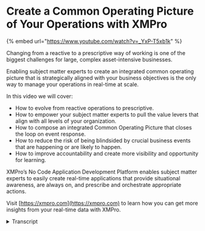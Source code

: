 # Create a Common Operating Picture of Your Operations with XMPro
{% embed url="https://www.youtube.com/watch?v=_YxP-T5xb1k" %}

Changing from a reactive to a prescriptive way of working is one of the biggest challenges for large, complex asset-intensive businesses.

Enabling subject matter experts to create an integrated common operating picture that is strategically aligned with your business objectives is the only way to manage your operations in real-time at scale.
 
In this video we will cover:

- How to evolve from reactive operations to prescriptive.
- How to empower your subject matter experts to pull the value levers that align with all levels of your organization. 
- How to compose an integrated Common Operating Picture that closes the loop on event response.
- How to reduce the risk of being blindsided by crucial business events that are happening or are likely to happen.
- How to improve accountability and create more visibility and opportunity for learning.

XMPro’s No Code Application Development Platform enables subject matter experts to easily create real-time applications that provide situational awareness, are always on, and prescribe and orchestrate appropriate actions.

Visit [https://xmpro.com](https://xmpro.com) to learn how you can get more insights from your real-time data with XMPro.
<details>
<summary>Transcript</summary>changing from a reactive to a

prescriptive way of working is one of

the biggest challenges for large

complex asset intensive organizations

like yours

enabling your own subject matter experts

to create an integrated common operating

picture that is strategically aligned

with your business objectives is the

only way to manage your operations in

real time at scale

you already have existing

complex infrastructure with fixed and

mobile assets and production facilities

that are in most instances

already instrumented with sensors plc's

and automation systems

these assets with sensors and iot

capabilities

generate a whole lot of signals and data

in near real time you also have many

disparate industrial and business

systems to capture store and analyze

these signals

and machine-borne data from your assets

typical systems in your organization may

vary from historians eam and erp systems

operational databases data lakes and a

plethora of other third party analytics

and engineering systems

these systems not only get signals and

data from the assets but also from the

transactional information from the

people in your business the new

generation business processes that

enable them

and the process automation needed to

manage this at scale

this is the real operational landscape

for your organization and many others

like you

changing from a reactive mode of

operation to prescriptive way that

includes predicting key events and then

advising the best course of action under

the current operating conditions

require a different way of finding and

responding to real-time events as they

happen

or are predicted to happen

you can't just rely on the alarms and

alerts from all the multitudes of

different systems that each notify you

in various modes on different platforms

or apps

and expect that

existing business processes can support

business users who

are already

stressed and have limited capacity

for them to be able to respond

effectively to this fire hose of the

alarm of alarms

changing from a reactive to a

prescriptive mode of operation requires

an integrated and

automated common operating picture such

as used in military and emergency

response

scenarios

now creating such a common operating

picture requires first finding the key

events that are happening or likely to

happen from all the millions of signals

and data points from these sensors plcs

and automation systems on your assets

and the information from your internal

business systems and then also

environmental signals from external

systems such as weather predictions

real-time commodity prices and other

and others to name a few

examples data streams provide a visual

way of connecting

disparate data sources using a library

of hundreds of integration connectors to

take the millions of signals and data

points and find the key events that you

are interested in

these events include asset performance

and utilization events such as

production maintenance quality safety

and lately esg events

the data streams identify these events

in real time by adding context from

existing business systems and applies

some form of analytic to this streaming

data

this analytic can be as simple as a

basic filter or as advanced as a neural

network ai model for example

it enables subject matter experts to

identify specific events of interest

and which is based on their knowledge of

your equipment and your operations

the next step is then

to make these key business events

accessible to the right people in your

business with the right information

at the right time

the xm pro app designer provides a drag

and drop interface for subject matter

experts to create a common operating

picture that aligns with the business

levers of your o of your business at all

levels of the organization

this ensures

that

how you respond to these key events

support the strategic initiatives of

your organization

the executive perspective provides a

strategic view that shows the event

intelligence a context of current and

forecasted kpis and business metrics

at the next level or tactical level the

event intelligence enables planning and

assessment of potential impact on

resources while at the operational level

a technician has a real-time view with

prescriptive recommendations on how to

respond in an effective and timely

manner all three levels look at the same

data and the same common operating

picture but with different lenses

in this way the common operating picture

approach differs from the single pane of

glass approach as it provides multiple

perspectives with all the information

and context based on the on the

application or the use cases for the

user which may differ from one to

another user it is still a single pane

for that user but those panes may differ

based on the role and the level and the

context that is needed

the common operating picture transforms

event intelligence into real time

operations intelligence delivered in the

users context this helps

people manage better it enables new

business processes that may not have

have existed before and potentially

provide business process automation to

handle much of this without human

intervention

the final step to move from reactive to

prescriptive operations is to provide

prescriptive recommendations for each

business event that needs to be

responded to

the exam pro recommendation engine

provides a common way to address events

in this common operating picture at all

levels

similar to going to the doctor for a

prescription and not just for a

prediction of an ailment you want to

provide prescriptive actions based on

the best practices

from experienced frontline technicians

from your equipment supplies and the

knowledge of your subject matter experts

like process and reliability engineers

the prescription is not just predicting

what is likely to happen but how to

respond how to mitigate risks and

potentially how to exploit an

opportunity

the exim pro recommendations provide a

consistent user interface at all levels

and

at all perspectives from this common

operating picture it is the same

experience at at the strategic level at

the tactical and operational levels

it further has the capability to

integrate alarms and alerts from

hundreds of third-party systems that

your organization want you to track

right now

it is possible to bring in all of those

in a consistent interface with this

approach to reduce the noise from all

the alarms and alert systems

and it also provides the same

prescriptive approach on how to best

address them

the prescriptive recommendations close

the loop on

responding to key events in the right

way at the right time

it is the automated event advisor that

provides guidance visibility

and accountability consistently across

all levels of your organization

this common operating

picture is a is an intelligent digital

twin approach that provides always on

situational awareness with prescriptive

guidance to empower your smartest people

to pull the

the levers that align with your business

strategy at all levels of your business

the common operating picture further

reduces the risk of being blindsided by

key business events that are happening

or likely to happen

and finally this common operating

picture provides

the opportunity to improve

accountability and closes the feedback

loop

that provides the visibility and

opportunity to learn as an organization
</details>